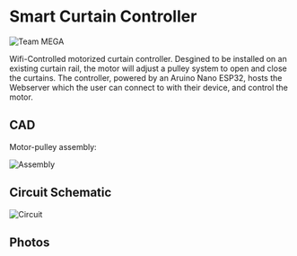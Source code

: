 # Smart Curtain Controller

![Team MEGA](https://github.com/[jacobismael]/[Smart-Curtain-Controller]/blob/[main]/photos/MEGA_Logo.png?raw=true)

Wifi-Controlled motorized curtain controller. Desgined to be installed on an existing curtain rail, the motor will adjust a pulley system to open and close the curtains. The controller, powered by an Aruino Nano ESP32, hosts the Webserver which the user can connect to with their device, and control the motor.

## CAD

Motor-pulley assembly:

![Assembly](https://github.com/[jacobismael]/[Smart-Curtain-Controller]/blob/[main]/photos/MEGA_CAD.png?raw=true)

## Circuit Schematic

![Circuit](https://github.com/[jacobismael]/[Smart-Curtain-Controller]/blob/[main]/photos/circuit.jpg?raw=true)

## Photos
